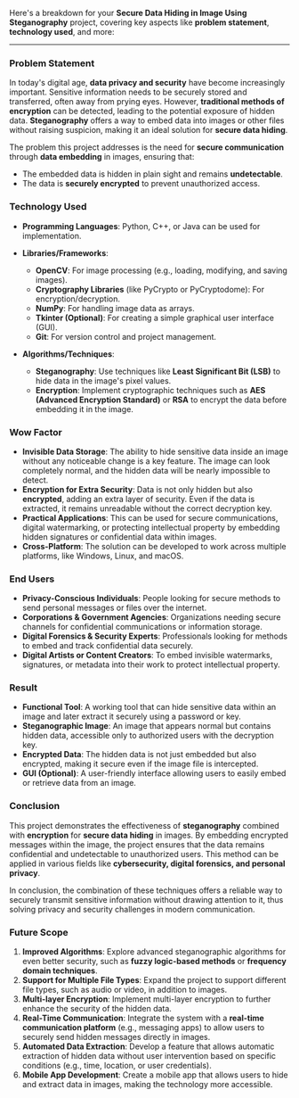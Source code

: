 Here's a breakdown for your **Secure Data Hiding in Image Using Steganography** project, covering key aspects like **problem statement**, **technology used**, and more:

---

### **Problem Statement**
In today's digital age, **data privacy and security** have become increasingly important. Sensitive information needs to be securely stored and transferred, often away from prying eyes. However, **traditional methods of encryption** can be detected, leading to the potential exposure of hidden data. **Steganography** offers a way to embed data into images or other files without raising suspicion, making it an ideal solution for **secure data hiding**.

The problem this project addresses is the need for **secure communication** through **data embedding** in images, ensuring that:
- The embedded data is hidden in plain sight and remains **undetectable**.
- The data is **securely encrypted** to prevent unauthorized access.

### **Technology Used**
- **Programming Languages**: Python, C++, or Java can be used for implementation.
- **Libraries/Frameworks**:
  - **OpenCV**: For image processing (e.g., loading, modifying, and saving images).
  - **Cryptography Libraries** (like PyCrypto or PyCryptodome): For encryption/decryption.
  - **NumPy**: For handling image data as arrays.
  - **Tkinter (Optional)**: For creating a simple graphical user interface (GUI).
  - **Git**: For version control and project management.

- **Algorithms/Techniques**:
  - **Steganography**: Use techniques like **Least Significant Bit (LSB)** to hide data in the image's pixel values.
  - **Encryption**: Implement cryptographic techniques such as **AES (Advanced Encryption Standard)** or **RSA** to encrypt the data before embedding it in the image.

### **Wow Factor**
- **Invisible Data Storage**: The ability to hide sensitive data inside an image without any noticeable change is a key feature. The image can look completely normal, and the hidden data will be nearly impossible to detect.
- **Encryption for Extra Security**: Data is not only hidden but also **encrypted**, adding an extra layer of security. Even if the data is extracted, it remains unreadable without the correct decryption key.
- **Practical Applications**: This can be used for secure communications, digital watermarking, or protecting intellectual property by embedding hidden signatures or confidential data within images.
- **Cross-Platform**: The solution can be developed to work across multiple platforms, like Windows, Linux, and macOS.

### **End Users**
- **Privacy-Conscious Individuals**: People looking for secure methods to send personal messages or files over the internet.
- **Corporations & Government Agencies**: Organizations needing secure channels for confidential communications or information storage.
- **Digital Forensics & Security Experts**: Professionals looking for methods to embed and track confidential data securely.
- **Digital Artists or Content Creators**: To embed invisible watermarks, signatures, or metadata into their work to protect intellectual property.

### **Result**
- **Functional Tool**: A working tool that can hide sensitive data within an image and later extract it securely using a password or key.
- **Steganographic Image**: An image that appears normal but contains hidden data, accessible only to authorized users with the decryption key.
- **Encrypted Data**: The hidden data is not just embedded but also encrypted, making it secure even if the image file is intercepted.
- **GUI (Optional)**: A user-friendly interface allowing users to easily embed or retrieve data from an image.

### **Conclusion**
This project demonstrates the effectiveness of **steganography** combined with **encryption** for **secure data hiding** in images. By embedding encrypted messages within the image, the project ensures that the data remains confidential and undetectable to unauthorized users. This method can be applied in various fields like **cybersecurity, digital forensics, and personal privacy**.

In conclusion, the combination of these techniques offers a reliable way to securely transmit sensitive information without drawing attention to it, thus solving privacy and security challenges in modern communication.

### **Future Scope**
1. **Improved Algorithms**: Explore advanced steganographic algorithms for even better security, such as **fuzzy logic-based methods** or **frequency domain techniques**.
2. **Support for Multiple File Types**: Expand the project to support different file types, such as audio or video, in addition to images.
3. **Multi-layer Encryption**: Implement multi-layer encryption to further enhance the security of the hidden data.
4. **Real-Time Communication**: Integrate the system with a **real-time communication platform** (e.g., messaging apps) to allow users to securely send hidden messages directly in images.
5. **Automated Data Extraction**: Develop a feature that allows automatic extraction of hidden data without user intervention based on specific conditions (e.g., time, location, or user credentials).
6. **Mobile App Development**: Create a mobile app that allows users to hide and extract data in images, making the technology more accessible.
